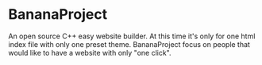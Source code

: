 # BananaProject

An open source C++ easy website builder.
At this time it's only for one html index file with only one preset theme.
BananaProject focus on people that would like to have a website with only "one click".

